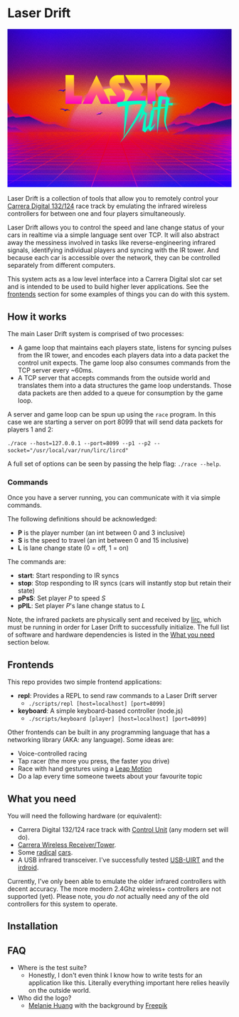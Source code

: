 # Laser Drift

![Laser Drift](/dist/images/logo.jpg?raw=true "Laser Drift")

Laser Drift is a collection of tools that allow you to remotely control your [Carrera Digital 132/124](http://www.carrera-toys.com/en/) race track by emulating the infrared wireless controllers for between one and four players simultaneously.

Laser Drift allows you to control the speed and lane change status of your cars in realtime via a simple language sent over TCP. It will also abstract away the messiness involved in tasks like reverse-engineering infrared signals, identifying individual players and syncing with the IR tower. And because each car is accessible over the network, they can be controlled separately from different computers.

This system acts as a low level interface into a Carrera Digital slot car set and is intended to be used to build higher lever applications.  See the [frontends](#Frontends) section for some examples of things you can do with this system. 

## How it works

The main Laser Drift system is comprised of two processes:

  - A game loop that maintains each players state, listens for syncing pulses from the IR tower, and encodes each players data into a data packet the control unit expects. The game loop also consumes commands from the TCP server every ~60ms.
  - A TCP server that accepts commands from the outside world and translates them into a data structures the game loop understands. Those data packets are then added to a queue for consumption by the game loop.

A server and game loop can be spun up using the `race` program. In this case we are starting a server on port 8099 that will send data packets for players 1 and 2:

```
./race --host=127.0.0.1 --port=8099 --p1 --p2 --socket="/usr/local/var/run/lirc/lircd"
```

A full set of options can be seen by passing the help flag: ```./race --help```.

### Commands

Once you have a server running, you can communicate with it via simple commands.

The following definitions should be acknowledged:

  - **P** is the player number (an int between 0 and 3 inclusive)
  - **S** is the speed to travel (an int between 0 and 15 inclusive)
  - **L** is lane change state (0 = off, 1 = on)

The commands are:

  - **start**: Start responding to IR syncs
  - **stop**: Stop responding to IR syncs (cars will instantly stop but retain their state)
  - **pPsS**: Set player *P* to speed *S*
  - **pPlL**: Set player *P*'s lane change status to *L*

Note, the infrared packets are physically sent and received by [lirc](http://www.lirc.org/), which must be running in order for Laser Drift to successfully initialize. The full list of software and hardware dependencies is listed in the [What you need](#Whatyouneed) section below.

## Frontends

This repo provides two simple frontend applications:

  - **repl**: Provides a REPL to send raw commands to a Laser Drift server
    - ```./scripts/repl [host=localhost] [port=8099]```
  - **keyboard**: A simple keyboard-based controller (node.js)
    - ```./scripts/keyboard [player] [host=localhost] [port=8099]```

Other frontends can be built in any programming language that has a networking library (AKA: any language). Some ideas are:

  - Voice-controlled racing
  - Tap racer (the more you press, the faster you drive)
  - Race with hand gestures using a [Leap Motion](https://www.leapmotion.com/)
  - Do a lap every time someone tweets about your favourite topic

## What you need

You will need the following hardware (or equivalent):

  - Carrera Digital 132/124 race track with [Control Unit](http://www.carrera-toys.com/en/products/digital-132/accessories/control-unit-361/) (any modern set will do).
  - [Carrera Wireless Receiver/Tower](http://www.carrera-toys.com/en/products/digital-132/accessories/wireless-empfaengertower-58/).
  - Some [radical](http://www.carrera-toys.com/en/products/digital-132/cars/lamborghini-huracan-lp610-4-3003/years-2015/) [cars](http://www.carrera-toys.com/en/products/go/cars/ferrari-f12-berlinetta-3114/#64055).
  - A USB infrared transceiver. I've successfully tested [USB-UIRT](http://www.usbuirt.com/) and the [irdroid](http://www.irdroid.com/).

Currently, I've only been able to emulate the older infrared controllers with decent accuracy. The more modern 2.4Ghz wireless+ controllers are not supported (yet). Please note, you *do not* actually need any of the old controllers for this system to operate.

## Installation

## FAQ

  - Where is the test suite?
    - Honestly, I don't even think I know how to write tests for an application like this. Literally everything important here relies heavily on the outside world.
  - Who did the logo?
    - [Melanie Huang](http://melaniehuang.com/) with the background by [Freepik](http://freepik.com/)
